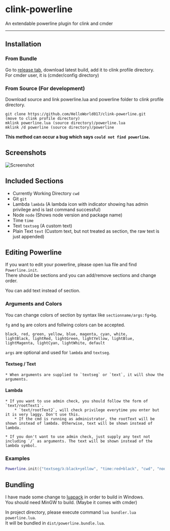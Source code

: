 # clink-powerline
An extendable powerline plugin for clink and cmder

----

## Installation
### From Bundle
Go to [release tab](https://github.com/HelloWorld017/clink-powerline/releases), download latest build, add it to clink profile directory.  
For cmder user, it is (cmder/config directory)

### From Source (For development)
Download source and link powerline.lua and powerline folder to clink profile directory.  
```
git clone https://github.com/HelloWorld017/clink-powerline.git
(move to clink profile directory)
mklink powerline.lua (source directory)/powerline.lua
mklink /d powerline (source directory)/powerline
```
**This method can occur a bug which says `could not find powerline`.**

## Screenshots
![Screenshot](https://i.imgur.com/Kuj6GdI.png)

## Included Sections
 * Currently Working Directory `cwd`  
 * Git `git`  
 * Lambda `lambda` (A lambda icon with indicator showing has admin privilege and is last command successful)  
 * Node `node` (Shows node version and package name)  
 * Time `time`  
 * Text `textseg` (A custom text)  
 * Plain Text `text` (Custom text, but not treated as section, the raw text is just appended)

## Editing Powerline
If you want to edit your powerline, please open lua file and find `Powerline.init`.  
There should be sections and you can add/remove sections and change order.  

You can add text instead of section. 

### Arguments and Colors
You can change colors of section by syntax like `sectionname/args:fg+bg`.

`fg` and `bg` are colors and follwing colors can be accepted.
```
black, red, green, yellow, blue, magenta, cyan, white,
lightBlack, lightRed, lightGreen, lightYellow, lightBlue, lightMagenta, lightCyan, lightWhite, default 
```

`args` are optional and used for `lambda` and `textseg`.  

#### Textseg / Text
	* When arguments are supplied to `textseg` or `text`, it will show the arguments.
#### Lambda
	* If you want to use admin check, you should follow the form of `text/rootText1`.  
		* `text/rootText2`, will check privilege everytime you enter but it is very laggy. Don't use this.  
		* If the cmd is running as administrator, the rootText will be shown instead of lambda. Otherwise, text will be shown instead of lambda.
	
	* If you don't want to use admin check, just supply any text not including `/` as arguments. The text will be shown instead of the lambda symbol.

### Examples
```lua
Powerline.init({"textseg/λ:black+yellow", "time:red+black", "cwd", "node", "git", "text/\n", "lambda/nenw*/root* ⚡1"})
```

## Bundling
I have made some change to [luapack](https://gist.github.com/turtleDev/a54a61a14e4a438f893865843279fd40) in order to build in Windows.  
You should need MinGW to build. (Maybe it comes with cmder)

In project directory, please execute command `lua bundler.lua powerline.lua`.  
It will be bundled in `dist/powerline.bundle.lua`.
